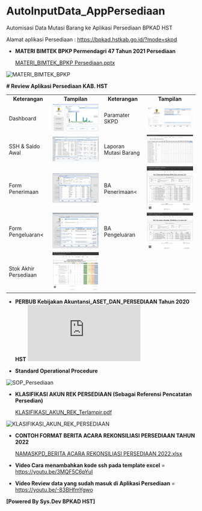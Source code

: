 # AutoInputData_AppPersediaan
Automisasi Data Mutasi Barang ke Aplikasi Persediaan BPKAD HST

Alamat aplikasi Persediaan : https://bpkad.hstkab.go.id/?mode=skpd

- **MATERI BIMTEK BPKP Permendagri 47 Tahun 2021 Persediaan**
  
  [MATERI_BIMTEK_BPKP Persediaan.pptx](https://github.com/UrangBanua/AutoInputData_AppPersediaan/files/10028148/Bimtek.Permendagri.47.Tahun.2021.Persediaan.pptx)
  
![MATERI_BIMTEK_BPKP](https://user-images.githubusercontent.com/58909061/202359573-ffb12556-5579-47e8-a9fb-b88388d817ce.PNG)


**# Review Aplikasi Persediaan KAB. HST**
<table>
  <tr>
    <td align="center"><b>Keterangan</b></td>
     <td align="center"><b>Tampilan</b></td>
     <td align="center"><b>Keterangan</b></td>
     <td align="center"><b>Tampilan</b></td>
  </tr>
  <tr>
    <td valign="center">Dashboard</td>
    <td valign="center"><img src="./.review/sc_09.PNG?raw=true" width="400"/></td>
    <td valign="center">Paramater SKPD</td>
    <td valign="center"><img src="./.review/sc_04.PNG?raw=true" width="400"/></td>
  </tr>
  <tr>
    <td valign="center">SSH & Saldo Awal</td>
    <td valign="center"><img src="./.review/sc_03.PNG?raw=true" width="400"/></td>
    <td valign="center">Laporan Mutasi Barang</td>
    <td valign="center"><img src="./.review/sc_10.PNG?raw=true" width="400"/></td>
  </tr>
  <tr>
    <td valign="center">Form Penerimaan</td>
    <td valign="center"><img src="./.review/sc_05.PNG?raw=true" width="400"/></td>
    <td valign="center">BA Penerimaan<</td>
    <td valign="center"><img src="./.review/sc_06.PNG?raw=true" width="400"/></td>
  </tr>
  <tr>
    <td valign="center">Form Pengeluaran<</td>
    <td valign="center"><img src="./.review/sc_07.PNG?raw=true" width="400"/></td>
    <td valign="center">BA Pengeluaran</td>
    <td valign="center"><img src="./.review/sc_08.PNG?raw=true" width="400"/></td>
  </tr>
  <tr>
    <td valign="center">Stok Akhir Persediaan</td>
    <td valign="center"><img src="./.review/sc_11.PNG?raw=true" width="400"/></td>
    <td valign="center"></td>
    <td valign="center"></td>
  </tr>
 </table>

- **PERBUB Kebijakan Akuntansi_ASET_DAN_PERSEDIAAN Tahun 2020 HST**
![PERBUB Kebijakan Akuntansi_ASET_DAN_PERSEDIAAN Tahun 2020 HST.pdf](https://github.com/UrangBanua/AutoInputData_AppPersediaan/files/10027515/2020_PERBUB64_KebijakanAkuntansiPerubahan_ASET_DAN_PERSEDIAAN.pdf)
 
- **Standard Operational Procedure**

![SOP_Persediaan](https://user-images.githubusercontent.com/58909061/182984533-21e85737-85ce-40a3-8ed9-bd34da4a9f3a.PNG)
 
- **KLASIFIKASI AKUN REK PERSEDIAAN (Sebagai Referensi Pencatatan Persedian)**

  [KLASIFIKASI_AKUN_REK_Terlampir.pdf](https://github.com/UrangBanua/AutoInputData_AppPersediaan/files/10028075/KLASIFIKASI_AKUN_REK_PERSEDIAAN.pdf)

![KLASIFIKASI_AKUN_REK_PERSEDIAAN](https://user-images.githubusercontent.com/58909061/202358100-d2b5e317-5efb-4509-8107-c7751dfa6289.PNG)

- **CONTOH FORMAT BERITA ACARA REKONSILIASI PERSEDIAAN TAHUN 2022**

  [NAMASKPD_BERITA ACARA REKONSILIASI PERSEDIAAN 2022.xlsx](https://github.com/UrangBanua/AutoInputData_AppPersediaan/files/10028799/NAMASKPD_BERITA.ACARA.REKONSILIASI.PERSEDIAAN.2022.xlsx)



- **Video Cara menambahkan kode ssh pada template excel** = https://youtu.be/3MQF5C6pYuI

- **Video Review data yang sudah masuk di Aplikasi Persediaan** = https://youtu.be/-83BHfmYgwo



**[Powered By Sys.Dev BPKAD HST]**
